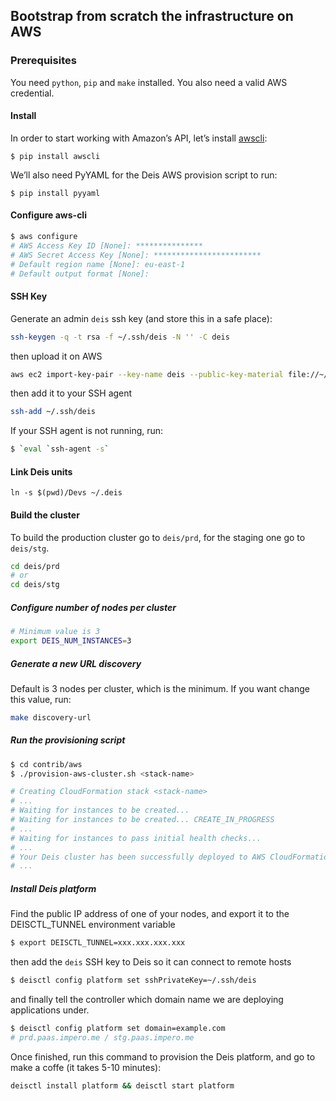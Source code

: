 ## Bootstrap from scratch the infrastructure on AWS

### Prerequisites
You need `python`, `pip` and `make` installed. You also need a valid AWS credential.

#### Install
In order to start working with Amazon’s API, let’s install [awscli]():
```
$ pip install awscli
```
We’ll also need PyYAML for the Deis AWS provision script to run:
```
$ pip install pyyaml
```

#### Configure aws-cli
```sh
$ aws configure
# AWS Access Key ID [None]: ***************
# AWS Secret Access Key [None]: ************************
# Default region name [None]: eu-east-1
# Default output format [None]:
```

#### SSH Key
Generate an admin `deis` ssh key (and store this in a safe place):
```sh
ssh-keygen -q -t rsa -f ~/.ssh/deis -N '' -C deis
```
then upload it on AWS
```sh
aws ec2 import-key-pair --key-name deis --public-key-material file://~/.ssh/deis.pub
```
then add it to your SSH agent
```sh
ssh-add ~/.ssh/deis
```
If your SSH agent is not running, run:
```sh
$ `eval `ssh-agent -s`
```

#### Link Deis units
```
ln -s $(pwd)/Devs ~/.deis
```

#### Build the cluster
To build the production cluster go to `deis/prd`, for the staging one go to `deis/stg`.
```sh
cd deis/prd
# or
cd deis/stg
```

##### Configure number of nodes per cluster
```sh
# Minimum value is 3
export DEIS_NUM_INSTANCES=3
```

##### Generate a new URL discovery
Default is 3 nodes per cluster, which is the minimum. If you want change this value, run:
```sh
make discovery-url
```

##### Run the provisioning script
```sh
$ cd contrib/aws
$ ./provision-aws-cluster.sh <stack-name>

# Creating CloudFormation stack <stack-name>
# ...
# Waiting for instances to be created...
# Waiting for instances to be created... CREATE_IN_PROGRESS
# ...
# Waiting for instances to pass initial health checks...
# ...
# Your Deis cluster has been successfully deployed to AWS CloudFormation and is started.
# ...
```

##### Install Deis platform
Find the public IP address of one of your nodes, and export it to the DEISCTL_TUNNEL environment variable
```sh
$ export DEISCTL_TUNNEL=xxx.xxx.xxx.xxx
```
then add the `deis` SSH key to Deis so it can connect to remote hosts
```sh
$ deisctl config platform set sshPrivateKey=~/.ssh/deis
```
and finally tell the controller which domain name we are deploying applications under.
```sh
$ deisctl config platform set domain=example.com
# prd.paas.impero.me / stg.paas.impero.me
```
Once finished, run this command to provision the Deis platform, and go to make a coffe (it takes 5-10 minutes):
```sh
deisctl install platform && deisctl start platform
```
